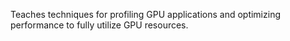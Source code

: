 Teaches techniques for profiling GPU applications and optimizing performance to fully utilize GPU resources.
